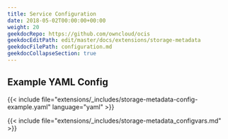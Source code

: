 ```yaml
---
title: Service Configuration
date: 2018-05-02T00:00:00+00:00
weight: 20
geekdocRepo: https://github.com/owncloud/ocis
geekdocEditPath: edit/master/docs/extensions/storage-metadata
geekdocFilePath: configuration.md
geekdocCollapseSection: true
---
```


## Example YAML Config

{{< include file="extensions/_includes/storage-metadata-config-example.yaml"  language="yaml" >}}

{{< include file="extensions/_includes/storage-metadata_configvars.md" >}}
